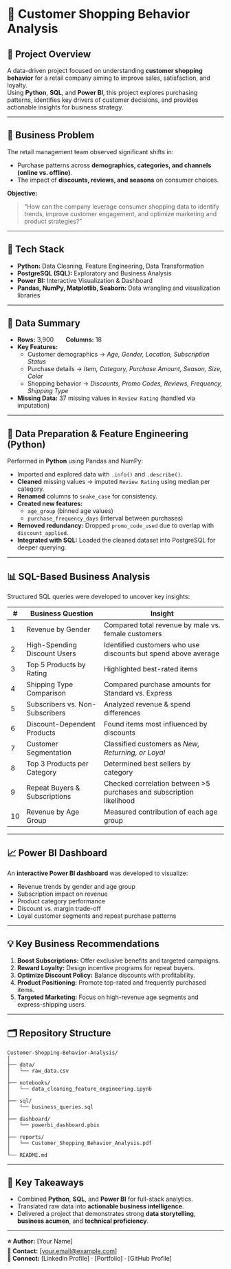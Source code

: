 # 🛒 Customer Shopping Behavior Analysis

## 📘 Project Overview
A data-driven project focused on understanding **customer shopping behavior** for a retail company aiming to improve sales, satisfaction, and loyalty.  
Using **Python**, **SQL**, and **Power BI**, this project explores purchasing patterns, identifies key drivers of customer decisions, and provides actionable insights for business strategy.

---

## 🎯 Business Problem
The retail management team observed significant shifts in:
- Purchase patterns across **demographics, categories, and channels (online vs. offline)**.  
- The impact of **discounts, reviews, and seasons** on consumer choices.  

**Objective:**  
> “How can the company leverage consumer shopping data to identify trends, improve customer engagement, and optimize marketing and product strategies?”

---

## 🧩 Tech Stack
- **Python:** Data Cleaning, Feature Engineering, Data Transformation  
- **PostgreSQL (SQL):** Exploratory and Business Analysis  
- **Power BI:** Interactive Visualization & Dashboard  
- **Pandas, NumPy, Matplotlib, Seaborn:** Data wrangling and visualization libraries

---

## 🧠 Data Summary
- **Rows:** 3,900  **Columns:** 18  
- **Key Features:**  
  - Customer demographics → *Age, Gender, Location, Subscription Status*  
  - Purchase details → *Item, Category, Purchase Amount, Season, Size, Color*  
  - Shopping behavior → *Discounts, Promo Codes, Reviews, Frequency, Shipping Type*  
- **Missing Data:** 37 missing values in `Review Rating` (handled via imputation)

---

## 🔧 Data Preparation & Feature Engineering (Python)
Performed in **Python** using Pandas and NumPy:
- Imported and explored data with `.info()` and `.describe()`.
- **Cleaned** missing values → imputed `Review Rating` using median per category.  
- **Renamed** columns to `snake_case` for consistency.  
- **Created new features:**
  - `age_group` (binned age values)  
  - `purchase_frequency_days` (interval between purchases)  
- **Removed redundancy:** Dropped `promo_code_used` due to overlap with `discount_applied`.  
- **Integrated with SQL:** Loaded the cleaned dataset into PostgreSQL for deeper querying.

---

## 📊 SQL-Based Business Analysis
Structured SQL queries were developed to uncover key insights:

| # | Business Question | Insight |
|---|-------------------|---------|
| 1 | Revenue by Gender | Compared total revenue by male vs. female customers |
| 2 | High-Spending Discount Users | Identified customers who use discounts but spend above average |
| 3 | Top 5 Products by Rating | Highlighted best-rated items |
| 4 | Shipping Type Comparison | Compared purchase amounts for Standard vs. Express |
| 5 | Subscribers vs. Non-Subscribers | Analyzed revenue & spend differences |
| 6 | Discount-Dependent Products | Found items most influenced by discounts |
| 7 | Customer Segmentation | Classified customers as *New, Returning, or Loyal* |
| 8 | Top 3 Products per Category | Determined best sellers by category |
| 9 | Repeat Buyers & Subscriptions | Checked correlation between >5 purchases and subscription likelihood |
| 10 | Revenue by Age Group | Measured contribution of each age group |

---

## 📈 Power BI Dashboard
An **interactive Power BI dashboard** was developed to visualize:
- Revenue trends by gender and age group  
- Subscription impact on revenue  
- Product category performance  
- Discount vs. margin trade-off  
- Loyal customer segments and repeat purchase patterns

---

## 💡 Key Business Recommendations
1. **Boost Subscriptions:** Offer exclusive benefits and targeted campaigns.  
2. **Reward Loyalty:** Design incentive programs for repeat buyers.  
3. **Optimize Discount Policy:** Balance discounts with profitability.  
4. **Product Positioning:** Promote top-rated and frequently purchased items.  
5. **Targeted Marketing:** Focus on high-revenue age segments and express-shipping users.

---

## 🗂️ Repository Structure
```
Customer-Shopping-Behavior-Analysis/
│
├── data/
│   └── raw_data.csv
│
├── notebooks/
│   └── data_cleaning_feature_engineering.ipynb
│
├── sql/
│   └── business_queries.sql
│
├── dashboard/
│   └── powerbi_dashboard.pbix
│
├── reports/
│   └── Customer_Shopping_Behavior_Analysis.pdf
│
└── README.md
```

---

## 🚀 Key Takeaways
- Combined **Python**, **SQL**, and **Power BI** for full-stack analytics.  
- Translated raw data into **actionable business intelligence**.  
- Delivered a project that demonstrates strong **data storytelling**, **business acumen**, and **technical proficiency**.

---

**⭐ Author:** [Your Name]  
**📧 Contact:** [your.email@example.com]  
**🔗 Connect:** [LinkedIn Profile] · [Portfolio] · [GitHub Profile]
